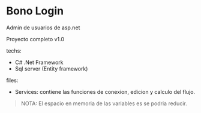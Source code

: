 # Bono Login
Admin de usuarios de asp.net

Proyecto completo v1.0
 
 techs:
 
 - C# .Net Framework
 - Sql server (Entity framework)
 
 files:
 - Services: contiene las funciones de conexion, edicion y calculo del flujo.
 
 
> NOTA: El espacio en memoria de las variables es se podria reducir.
